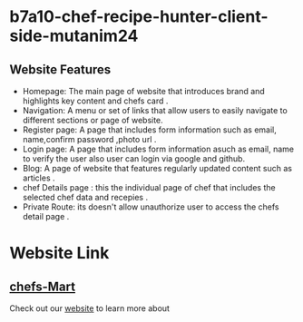 # b7a10-chef-recipe-hunter-client-side-mutanim24

## Website Features 
* Homepage: The main page of  website that introduces brand and highlights key content and chefs card .
* Navigation: A menu or set of links that allow users to easily navigate to different sections or page of  website.
* Register page: A page that includes form information such as email, name,confirm password ,photo url .
* Login page: A page that includes form information  asuch as email, name to verify the user also user can login via google and github.
* Blog: A page of  website that features regularly updated content such as articles .
* chef Details page : this the individual page of chef that includes the selected chef data and recepies .
* Private Route: its doesn't allow unauthorize user to access the chefs detail page  .
# Website Link  
## [chefs-Mart](https://tasty-table-5ec75.web.app/)

Check out our [website](https://tasty-table-5ec75.web.app/) to learn more about
